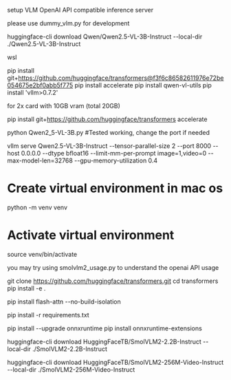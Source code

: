 setup VLM OpenAI API compatible inference server


please use dummy_vlm.py for development



huggingface-cli download Qwen/Qwen2.5-VL-3B-Instruct --local-dir ./Qwen2.5-VL-3B-Instruct

wsl

pip install git+https://github.com/huggingface/transformers@f3f6c86582611976e72be054675e2bf0abb5f775
pip install accelerate
pip install qwen-vl-utils
pip install 'vllm>0.7.2'

for 2x card with 10GB vram (total 20GB)

pip install git+https://github.com/huggingface/transformers accelerate

python Qwen2_5-VL-3B.py #Tested working, change the port if needed


vllm serve Qwen2.5-VL-3B-Instruct --tensor-parallel-size 2 --port 8000 --host 0.0.0.0 --dtype bfloat16 --limit-mm-per-prompt image=1,video=0 --max-model-len=32768 --gpu-memory-utilization 0.4



# Create virtual environment in mac os
python -m venv venv

# Activate virtual environment
source venv/bin/activate









you may try using smolvlm2_usage.py to understand the openai API usage

git clone https://github.com/huggingface/transformers.git
cd transformers
pip install -e .

pip install flash-attn --no-build-isolation

pip install -r requirements.txt

pip install --upgrade onnxruntime
pip install onnxruntime-extensions

huggingface-cli download HuggingFaceTB/SmolVLM2-2.2B-Instruct --local-dir ./SmolVLM2-2.2B-Instruct

huggingface-cli download HuggingFaceTB/SmolVLM2-256M-Video-Instruct --local-dir ./SmolVLM2-256M-Video-Instruct

